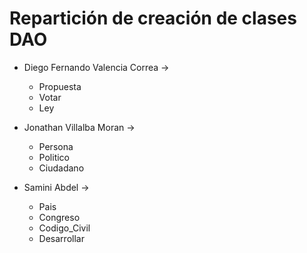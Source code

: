 # Repartición de creación de clases DAO

- Diego Fernando Valencia Correa ->
    - Propuesta
    - Votar
    - Ley

- Jonathan Villalba Moran -> 
    - Persona
    - Politico
    - Ciudadano

- Samini Abdel -> 
    - Pais
    - Congreso
    - Codigo_Civil
    - Desarrollar

